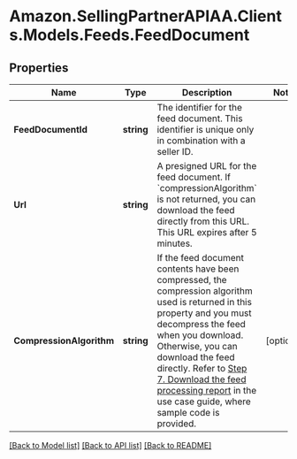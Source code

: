 # Amazon.SellingPartnerAPIAA.Clients.Models.Feeds.FeedDocument
## Properties

Name | Type | Description | Notes
------------ | ------------- | ------------- | -------------
**FeedDocumentId** | **string** | The identifier for the feed document. This identifier is unique only in combination with a seller ID. | 
**Url** | **string** | A presigned URL for the feed document. If &#x60;compressionAlgorithm&#x60; is not returned, you can download the feed directly from this URL. This URL expires after 5 minutes. | 
**CompressionAlgorithm** | **string** | If the feed document contents have been compressed, the compression algorithm used is returned in this property and you must decompress the feed when you download. Otherwise, you can download the feed directly. Refer to [Step 7. Download the feed processing report](doc:feeds-api-v2021-06-30-use-case-guide#step-7-download-the-feed-processing-report) in the use case guide, where sample code is provided. | [optional] 

[[Back to Model list]](../README.md#documentation-for-models) [[Back to API list]](../README.md#documentation-for-api-endpoints) [[Back to README]](../README.md)

